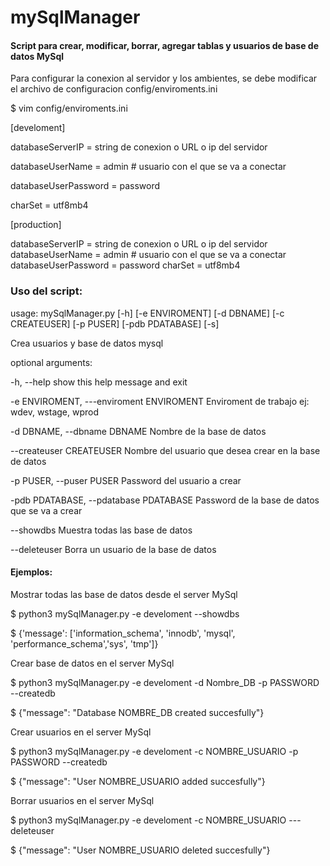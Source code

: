 # mySqlManager

#### Script para crear, modificar, borrar, agregar tablas y usuarios de base de datos MySql

Para configurar la conexion al servidor y los ambientes, se debe modificar el archivo de configuracion config/enviroments.ini

$ vim config/enviroments.ini

[develoment]

databaseServerIP = string de conexion o URL o ip del servidor

databaseUserName = admin # usuario con el que se va a conectar

databaseUserPassword = password

charSet = utf8mb4

[production]

databaseServerIP = string de conexion o URL o ip del servidor
databaseUserName = admin # usuario con el que se va a conectar
databaseUserPassword = password
charSet = utf8mb4

### Uso del script:

usage: mySqlManager.py [-h] [-e ENVIROMENT] [-d DBNAME] [-c CREATEUSER] [-p PUSER] [-pdb PDATABASE] [-s]

Crea usuarios y base de datos mysql

optional arguments:

-h, --help show this help message and exit

-e ENVIROMENT, ---enviroment ENVIROMENT Enviroment de trabajo ej: wdev, wstage, wprod

-d DBNAME, --dbname DBNAME Nombre de la base de datos

--createuser CREATEUSER Nombre del usuario que desea crear en la base de datos

-p PUSER, --puser PUSER Password del usuario a crear

-pdb PDATABASE, --pdatabase PDATABASE Password de la base de datos que se va a crear

--showdbs Muestra todas las base de datos

--deleteuser Borra un usuario de la base de datos

#### Ejemplos:

Mostrar todas las base de datos desde el server MySql

$ python3 mySqlManager.py -e develoment --showdbs

$ {'message': ['information_schema', 'innodb', 'mysql', 'performance_schema','sys', 'tmp']}


Crear base de datos en el server MySql

$ python3 mySqlManager.py -e develoment -d Nombre_DB -p PASSWORD --createdb

$ {"message": "Database NOMBRE_DB created succesfully"}


Crear usuarios en el server MySql

$ python3 mySqlManager.py -e develoment -c NOMBRE_USUARIO -p PASSWORD --createdb

$ {"message": "User NOMBRE_USUARIO added succesfully"}


Borrar usuarios en el server MySql

$ python3 mySqlManager.py -e develoment -c NOMBRE_USUARIO ---deleteuser

$ {"message": "User NOMBRE_USUARIO deleted succesfully"}
